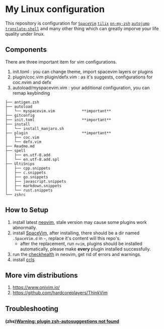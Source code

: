 # My Linux configuration
This repository is configuration for [`SpaceVim`](http://spacevim.org/)
[`tilix`](https://gnunn1.github.io/tilix-web/)
[`on-my-zsh`](https://github.com/robbyrussell/oh-my-zsh)
[`autojump`](https://github.com/wting/autojump) 
[`translate-shell`](https://github.com/soimort/translate-shell)
and many other thing which can greatly imporve your life quality under linux.

## Components
There are three important item for vim configurations.
1. init.toml : you can change theme, import spacevim layers or plugins
2. plugin/coc.vim plugin/defx.vim : as it's suggests, configurations for coc.nvim and defx
3. autoload/myspacevim.vim : your additional configuration, you can remap keybinding

```
├── antigen.zsh
├── autoload
│   └── myspacevim.vim            **important**
├── gitconfig
├── init.toml                     **important**
├── install
│   └── install_manjaro.sh
├── plugin                        **important**
│   ├── coc.vim
│   └── defx.vim
├── Readme.md
├── spell
│   ├── en.utf-8.add
│   └── en.utf-8.add.spl
├── UltiSnips
│   ├── cpp.snippets
│   ├── c.snippets
│   ├── go.snippets
│   ├── javascript.snippets
│   ├── markdown.snippets
│   └── rust.snippets
└── zshrc
```

## How to Setup
1. install latest [neovim](https://github.com/neovim/neovim), stale version may cause some plugins work abnormally.
2. install [SpaceVim](https://spacevim.org/), after installing, there should be a dir named `.SpaceVim.d` in `~`, replace it's content will this repo's.
    * after the replacement, run `nvim`, plugins should be installed automatically, please make **every** plugin installed successfully.
3. run the [checkhealth](https://neovim.io/doc/user/pi_health.html) in neovim, get rid of errors and warnings.
4. install [ccls](https://github.com/MaskRay/ccls)

## More vim distributions
1. https://www.onivim.io/
2. https://github.com/hardcoreplayers/ThinkVim

## Troubleshooting
#### (zhs)[Warning: plugin zsh-autosuggestions not found](https://github.com/robbyrussell/oh-my-zsh/issues/7688)
